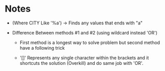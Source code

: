 # Notes

- (Where CITY Like '%a') &rarr; Finds any values that ends with "a"

- Difference Between methods #1 and #2 (using wildcard instead 'OR')

  - First method is a longest way to solve problem but second method have a following trick

  - '[]' Represents any single character within the brackets and it shortcuts the solution (Overkill) and do same job with 'OR'.
